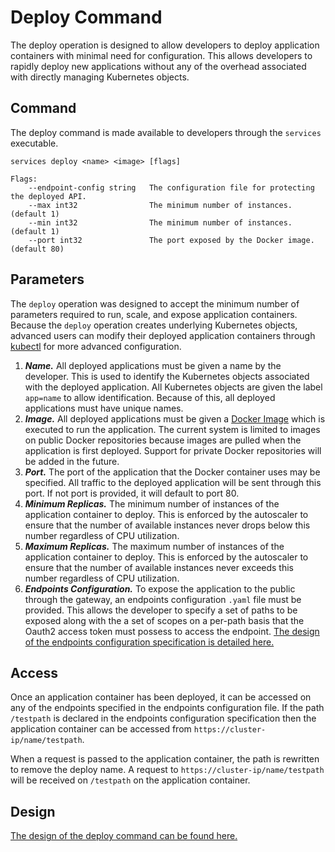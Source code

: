 # Deploy Command

The deploy operation is designed to allow developers to deploy application containers with minimal need for configuration. This allows developers to rapidly deploy new applications without any of the overhead associated with directly managing Kubernetes objects.

## Command

The deploy command is made available to developers through the `services` executable.

```
services deploy <name> <image> [flags]

Flags:
    --endpoint-config string   The configuration file for protecting the deployed API.
    --max int32                The minimum number of instances. (default 1)
    --min int32                The minimum number of instances. (default 1)
    --port int32               The port exposed by the Docker image. (default 80)
```

## Parameters

The `deploy` operation was designed to accept the minimum number of parameters required to run, scale, and expose application containers. Because the `deploy` operation creates underlying Kubernetes objects, advanced users can modify their deployed application containers through [kubectl](https://kubernetes.io/docs/reference/kubectl/overview/) for more advanced configuration.

1. ***Name.*** All deployed applications must be given a name by the developer. This is used to identify the Kubernetes objects associated with the deployed application. All Kubernetes objects are given the label `app=name` to allow identification. Because of this, all deployed applications must have unique names.
2. ***Image.*** All deployed applications must be given a [Docker Image](https://docs.docker.com/get-started/part2/) which is executed to run the application. The current system is limited to images on public Docker repositories because images are pulled when the application is first deployed. Support for private Docker repositories will be added in the future.
3. ***Port.*** The port of the application that the Docker container uses may be specified. All traffic to the deployed application will be sent through this port. If not port is provided, it will default to port 80.
4. ***Minimum Replicas.*** The minimum number of instances of the application container to deploy. This is enforced by the autoscaler to ensure that the number of available instances never drops below this number regardless of CPU utilization.
5. ***Maximum Replicas.*** The maximum number of instances of the application container to deploy. This is enforced by the autoscaler to ensure that the number of available instances never exceeds this number regardless of CPU utilization.
6. ***Endpoints Configuration.*** To expose the application to the public through the gateway, an endpoints configuration `.yaml` file must be provided. This allows the developer to specify a set of paths to be exposed along with the a set of scopes on a per-path basis that the Oauth2 access token must possess to access the endpoint. [The design of the endpoints configuration specification is detailed here.](./endpoints-file.md)

## Access

Once an application container has been deployed, it can be accessed on any of the endpoints specified in the endpoints configuration file. If the path `/testpath` is declared in the endpoints configuration specification then the application container can be accessed from `https://cluster-ip/name/testpath`.

When a request is passed to the application container, the path is rewritten to remove the deploy name. A request to `https://cluster-ip/name/testpath` will be received on `/testpath` on the application container.

## Design

[The design of the deploy command can be found here.](./deploy-command-design.md)

